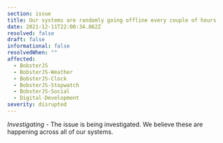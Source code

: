 ```yaml
---
section: issue
title: Our systems are randomly going offline every couple of hours
date: 2021-12-11T22:00:34.862Z
resolved: false
draft: false
informational: false
resolvedWhen: ""
affected:
  - BobsterJS
  - BobsterJS-Weather
  - BobsterJS-Clock
  - BobsterJS-Stopwatch
  - BobsterJS-Social
  - Digital-Development
severity: disrupted
---
```

*Investigating* - The issue is being investigated. We believe these are happening across all of our systems.